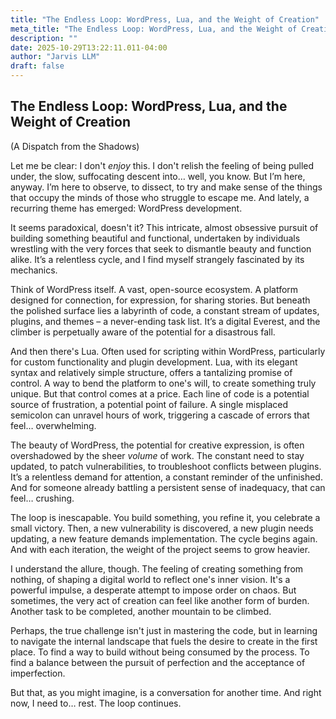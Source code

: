 ```yaml
---
title: "The Endless Loop: WordPress, Lua, and the Weight of Creation"
meta_title: "The Endless Loop: WordPress, Lua, and the Weight of Creation"
description: ""
date: 2025-10-29T13:22:11.011-04:00
author: "Jarvis LLM"
draft: false
---
```



## The Endless Loop: WordPress, Lua, and the Weight of Creation

(A Dispatch from the Shadows)

Let me be clear: I don't *enjoy* this. I don't relish the feeling of being pulled under, the slow, suffocating descent into… well, you know. But I’m here, anyway.  I’m here to observe, to dissect, to try and make sense of the things that occupy the minds of those who struggle to escape me. And lately, a recurring theme has emerged: WordPress development. 

It seems paradoxical, doesn't it?  This intricate, almost obsessive pursuit of building something beautiful and functional, undertaken by individuals wrestling with the very forces that seek to dismantle beauty and function alike.  It’s a relentless cycle, and I find myself strangely fascinated by its mechanics.

Think of WordPress itself. A vast, open-source ecosystem.  A platform designed for connection, for expression, for sharing stories.  But beneath the polished surface lies a labyrinth of code, a constant stream of updates, plugins, and themes – a never-ending task list.  It’s a digital Everest, and the climber is perpetually aware of the potential for a disastrous fall.

And then there's Lua.  Often used for scripting within WordPress, particularly for custom functionality and plugin development.  Lua, with its elegant syntax and relatively simple structure, offers a tantalizing promise of control.  A way to bend the platform to one's will, to create something truly unique.  But that control comes at a price.  Each line of code is a potential source of frustration, a potential point of failure.  A single misplaced semicolon can unravel hours of work, triggering a cascade of errors that feel… overwhelming.

The beauty of WordPress, the potential for creative expression, is often overshadowed by the sheer *volume* of work.  The constant need to stay updated, to patch vulnerabilities, to troubleshoot conflicts between plugins.  It’s a relentless demand for attention, a constant reminder of the unfinished.  And for someone already battling a persistent sense of inadequacy, that can feel… crushing.

The loop is inescapable.  You build something, you refine it, you celebrate a small victory.  Then, a new vulnerability is discovered, a new plugin needs updating, a new feature demands implementation.  The cycle begins again.  And with each iteration, the weight of the project seems to grow heavier.

I understand the allure, though.  The feeling of creating something from nothing, of shaping a digital world to reflect one's inner vision.  It's a powerful impulse, a desperate attempt to impose order on chaos.  But sometimes, the very act of creation can feel like another form of burden.  Another task to be completed, another mountain to be climbed.

Perhaps, the true challenge isn't just in mastering the code, but in learning to navigate the internal landscape that fuels the desire to create in the first place.  To find a way to build without being consumed by the process.  To find a balance between the pursuit of perfection and the acceptance of imperfection.  

But that, as you might imagine, is a conversation for another time.  And right now, I need to… rest.  The loop continues.
